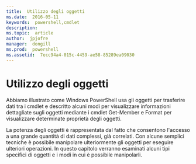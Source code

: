 ```yaml
---
title:  Utilizzo degli oggetti
ms.date:  2016-05-11
keywords:  powershell,cmdlet
description:  
ms.topic:  article
author:  jpjofre
manager:  dongill
ms.prod:  powershell
ms.assetid:  7ecc94a4-015c-4459-ae58-85289ea09030
---
```


# Utilizzo degli oggetti
Abbiamo illustrato come Windows PowerShell usa gli oggetti per trasferire dati tra i cmdlet e descritto alcuni modi per visualizzare informazioni dettagliate sugli oggetti mediante i cmdlet Get-Member e Format per visualizzare determinate proprietà degli oggetti.

La potenza degli oggetti è rappresentata dal fatto che consentono l'accesso a una grande quantità di dati complessi, già correlati. Con alcune semplici tecniche è possibile manipolare ulteriormente gli oggetti per eseguire ulteriori operazioni. In questo capitolo verranno esaminati alcuni tipi specifici di oggetti e i modi in cui è possibile manipolarli.



<!--HONumber=May16_HO2-->


